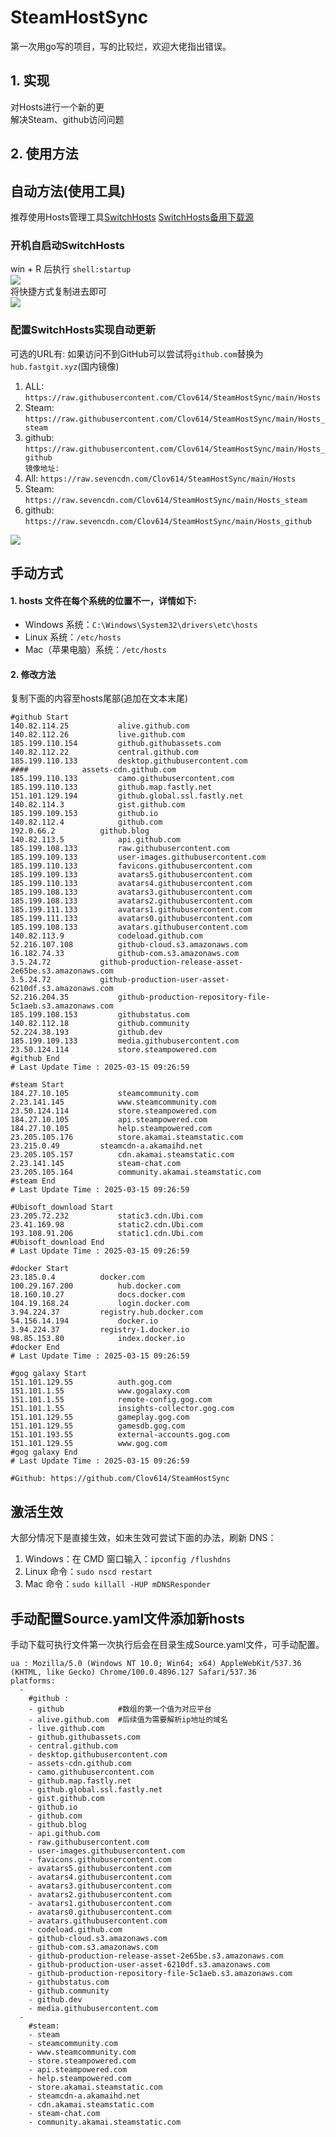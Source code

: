 # SteamHostSync
第一次用go写的项目，写的比较烂，欢迎大佬指出错误。

## 1. 实现
对Hosts进行一个新的更  
解决Steam、github访问问题

## 2. 使用方法
## 自动方法(使用工具)
推荐使用Hosts管理工具[SwitchHosts](https://github.com/oldj/SwitchHosts) 
[SwitchHosts备用下载源](https://nas.iaimi.info/s/nT5pb8jMQp32QwB)
### 开机自启动SwitchHosts
win + R 后执行 `shell:startup`    
![](/img/1.png)  
将快捷方式复制进去即可  
![](/img/2.png)  
### 配置SwitchHosts实现自动更新  
可选的URL有:
如果访问不到GitHub可以尝试将`github.com`替换为`hub.fastgit.xyz`(国内镜像)
1. ALL: `https://raw.githubusercontent.com/Clov614/SteamHostSync/main/Hosts`  
2. Steam: `https://raw.githubusercontent.com/Clov614/SteamHostSync/main/Hosts_steam`  
3. github: `https://raw.githubusercontent.com/Clov614/SteamHostSync/main/Hosts_github`    
`镜像地址:`
4. All: `https://raw.sevencdn.com/Clov614/SteamHostSync/main/Hosts`  
5. Steam: `https://raw.sevencdn.com/Clov614/SteamHostSync/main/Hosts_steam`  
6. github: `https://raw.sevencdn.com/Clov614/SteamHostSync/main/Hosts_github`  

![](/img/3.png)

## 手动方式
#### 1. hosts 文件在每个系统的位置不一，详情如下:
- Windows 系统：`C:\Windows\System32\drivers\etc\hosts`
- Linux 系统：`/etc/hosts`
- Mac（苹果电脑）系统：`/etc/hosts`

#### 2. 修改方法
复制下面的内容至hosts尾部(追加在文本末尾)

```
#github Start
140.82.114.25			alive.github.com
140.82.112.26			live.github.com
185.199.110.154			github.githubassets.com
140.82.112.22			central.github.com
185.199.110.133			desktop.githubusercontent.com
####			assets-cdn.github.com
185.199.110.133			camo.githubusercontent.com
185.199.110.133			github.map.fastly.net
151.101.129.194			github.global.ssl.fastly.net
140.82.114.3			gist.github.com
185.199.109.153			github.io
140.82.112.4			github.com
192.0.66.2			github.blog
140.82.113.5			api.github.com
185.199.108.133			raw.githubusercontent.com
185.199.109.133			user-images.githubusercontent.com
185.199.110.133			favicons.githubusercontent.com
185.199.109.133			avatars5.githubusercontent.com
185.199.110.133			avatars4.githubusercontent.com
185.199.108.133			avatars3.githubusercontent.com
185.199.108.133			avatars2.githubusercontent.com
185.199.111.133			avatars1.githubusercontent.com
185.199.111.133			avatars0.githubusercontent.com
185.199.108.133			avatars.githubusercontent.com
140.82.113.9			codeload.github.com
52.216.107.108			github-cloud.s3.amazonaws.com
16.182.74.33			github-com.s3.amazonaws.com
3.5.24.72			github-production-release-asset-2e65be.s3.amazonaws.com
3.5.24.72			github-production-user-asset-6210df.s3.amazonaws.com
52.216.204.35			github-production-repository-file-5c1aeb.s3.amazonaws.com
185.199.108.153			githubstatus.com
140.82.112.18			github.community
52.224.38.193			github.dev
185.199.109.133			media.githubusercontent.com
23.50.124.114			store.steampowered.com
#github End
# Last Update Time : 2025-03-15 09:26:59 

#steam Start
184.27.10.105			steamcommunity.com
2.23.141.145			www.steamcommunity.com
23.50.124.114			store.steampowered.com
184.27.10.105			api.steampowered.com
184.27.10.105			help.steampowered.com
23.205.105.176			store.akamai.steamstatic.com
23.215.0.49			steamcdn-a.akamaihd.net
23.205.105.157			cdn.akamai.steamstatic.com
2.23.141.145			steam-chat.com
23.205.105.164			community.akamai.steamstatic.com
#steam End
# Last Update Time : 2025-03-15 09:26:59 

#Ubisoft_download Start
23.205.72.232			static3.cdn.Ubi.com
23.41.169.98			static2.cdn.Ubi.com
193.108.91.206			static1.cdn.Ubi.com
#Ubisoft_download End
# Last Update Time : 2025-03-15 09:26:59 

#docker Start
23.185.0.4			docker.com
100.29.167.200			hub.docker.com
18.160.10.27			docs.docker.com
104.19.168.24			login.docker.com
3.94.224.37			registry.hub.docker.com
54.156.14.194			docker.io
3.94.224.37			registry-1.docker.io
98.85.153.80			index.docker.io
#docker End
# Last Update Time : 2025-03-15 09:26:59 

#gog galaxy Start
151.101.129.55			auth.gog.com
151.101.1.55			www.gogalaxy.com
151.101.1.55			remote-config.gog.com
151.101.1.55			insights-collector.gog.com
151.101.129.55			gameplay.gog.com
151.101.129.55			gamesdb.gog.com
151.101.193.55			external-accounts.gog.com
151.101.129.55			www.gog.com
#gog galaxy End
# Last Update Time : 2025-03-15 09:26:59 

#Github: https://github.com/Clov614/SteamHostSync

```

## 激活生效
大部分情况下是直接生效，如未生效可尝试下面的办法，刷新 DNS：
1. Windows：在 CMD 窗口输入：`ipconfig /flushdns`
2. Linux 命令：`sudo nscd restart`
3. Mac 命令：`sudo killall -HUP mDNSResponder`  

## 手动配置Source.yaml文件添加新hosts  
手动下载可执行文件第一次执行后会在目录生成Source.yaml文件，可手动配置。  

```
ua : Mozilla/5.0 (Windows NT 10.0; Win64; x64) AppleWebKit/537.36 (KHTML, like Gecko) Chrome/100.0.4896.127 Safari/537.36
platforms:
  -
    #github :
    - github            #数组的第一个值为对应平台
    - alive.github.com  #后续值为需要解析ip地址的域名
    - live.github.com
    - github.githubassets.com
    - central.github.com
    - desktop.githubusercontent.com
    - assets-cdn.github.com
    - camo.githubusercontent.com
    - github.map.fastly.net
    - github.global.ssl.fastly.net
    - gist.github.com
    - github.io
    - github.com
    - github.blog
    - api.github.com
    - raw.githubusercontent.com
    - user-images.githubusercontent.com
    - favicons.githubusercontent.com
    - avatars5.githubusercontent.com
    - avatars4.githubusercontent.com
    - avatars3.githubusercontent.com
    - avatars2.githubusercontent.com
    - avatars1.githubusercontent.com
    - avatars0.githubusercontent.com
    - avatars.githubusercontent.com
    - codeload.github.com
    - github-cloud.s3.amazonaws.com
    - github-com.s3.amazonaws.com
    - github-production-release-asset-2e65be.s3.amazonaws.com
    - github-production-user-asset-6210df.s3.amazonaws.com
    - github-production-repository-file-5c1aeb.s3.amazonaws.com
    - githubstatus.com
    - github.community
    - github.dev
    - media.githubusercontent.com
  -
    #steam:
    - steam
    - steamcommunity.com
    - www.steamcommunity.com
    - store.steampowered.com
    - api.steampowered.com
    - help.steampowered.com
    - store.akamai.steamstatic.com
    - steamcdn-a.akamaihd.net
    - cdn.akamai.steamstatic.com
    - steam-chat.com
    - community.akamai.steamstatic.com
```

